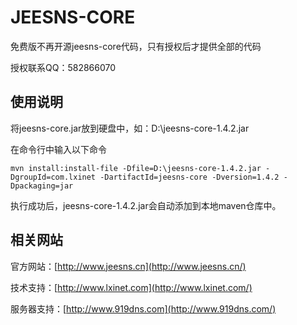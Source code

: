 # JEESNS-CORE

免费版不再开源jeesns-core代码，只有授权后才提供全部的代码

授权联系QQ：582866070

## 使用说明

将jeesns-core.jar放到硬盘中，如：D:\jeesns-core-1.4.2.jar

在命令行中输入以下命令

`mvn install:install-file -Dfile=D:\jeesns-core-1.4.2.jar -DgroupId=com.lxinet -DartifactId=jeesns-core -Dversion=1.4.2 -Dpackaging=jar`

执行成功后，jeesns-core-1.4.2.jar会自动添加到本地maven仓库中。


## 相关网站

官方网站：[http://www.jeesns.cn](http://www.jeesns.cn/)

技术支持：[http://www.lxinet.com](http://www.lxinet.com/)

服务器支持：[http://www.919dns.com](http://www.919dns.com/)
